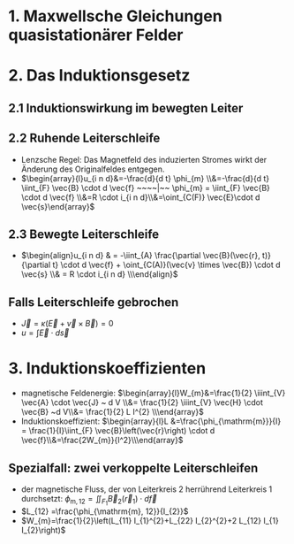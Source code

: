 # 1. Maxwellsche Gleichungen quasistationärer Felder 


# 2. Das Induktionsgesetz 
## 2.1 Induktionswirkung im bewegten Leiter 

## 2.2 Ruhende Leiterschleife 
- Lenzsche Regel: Das Magnetfeld des induzierten Stromes wirkt der Änderung des Originalfeldes entgegen. 
- $\begin{array}{l}u_{i n d}&=-\frac{d}{d t} \phi_{m} \\&=-\frac{d}{d t} \iint_{F} \vec{B} \cdot d \vec{f} ~~~~|~~ \phi_{m} = \iint_{F} \vec{B} \cdot d \vec{f} \\&=R \cdot i_{i n d}\\&=\oint_{C(F)} \vec{E}\cdot d \vec{s}\end{array}$ 

## 2.3 Bewegte Leiterschleife 
- $\begin{align}u_{i n d} & = -\iint_{A} \frac{\partial \vec{B}(\vec{r}, t)}{\partial t} \cdot d \vec{f} + \oint_{C(A)}(\vec{v} \times \vec{B}) \cdot d \vec{s} \\& = R \cdot i_{i n d} \\\end{align}$ 

## Falls Leiterschleife gebrochen 
- $\vec{J}=\kappa(\vec{E}+\vec{v} \times \vec{B})=0$ 
- $u = \int{\vec{E}\cdot d\vec{s}}$ 


# 3. Induktionskoeffizienten 
- magnetische Feldenergie: $\begin{array}{l}W_{m}&=\frac{1}{2} \iiint_{V} \vec{A} \cdot \vec{J} ~ d V  \\&= \frac{1}{2} \iiint_{V} \vec{H} \cdot \vec{B} ~d V\\&= \frac{1}{2} L I^{2} \\\end{array}$ 
- Induktionskoeffizient: $\begin{array}{l}L &=\frac{\phi_{\mathrm{m}}}{I} = \frac{1}{I}\iint_{F} \vec{B}\left(\vec{r}\right) \cdot d \vec{f}\\&=\frac{2W_{m}}{I^2}\\\end{array}$ 

## Spezialfall: zwei verkoppelte Leiterschleifen 
- der magnetische Fluss, der von Leiterkreis 2 herrührend Leiterkreis 1 durchsetzt: $\phi_{\mathrm{m}, 12}=\iint_{F_{1}} \vec{B}_{2}\left(\vec{r}_{1}\right) \cdot d \vec{f}$ 
- $L_{12} =\frac{\phi_{\mathrm{m}, 12}}{I_{2}}$ 
- $W_{m}=\frac{1}{2}\left(L_{11} I_{1}^{2}+L_{22} I_{2}^{2}+2 L_{12} I_{1} I_{2}\right)$ 

